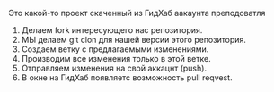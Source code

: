Это какой-то проект скаченный из ГидХаб аакаунта преподоватля



1. Делаем fork интересующего нас репозитория.
2. МЫ делаем git clon для нашей версии этого репозитория.
3. Создаем ветку с предлагаемыми изменениями.
4. Производим все изменения только в этой ветке.
5. Отправляем изменения на свой аккацнт (push).
6. В окне на ГидХаб появляетс возможность pull reqvest.